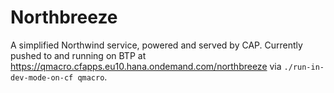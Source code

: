 # Northbreeze

A simplified Northwind service, powered and served by CAP. Currently pushed to and running on BTP at <https://qmacro.cfapps.eu10.hana.ondemand.com/northbreeze> via `./run-in-dev-mode-on-cf qmacro`.


